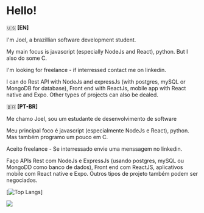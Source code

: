 # Hello!

🇺🇸 **[EN]**  

I'm Joel, a brazillian software development student. 

My main focus is javascript (especially NodeJs and React), python. But I also do some C.

I'm looking for freelance - if interressed contact me on linkedin.

I can do Rest API with NodeJs and expressJs (with postgres, mySQL or MongoDB for database), Front end with ReactJs, mobile app with React native and Expo.
Other types of projects can also be dealed.

🇧🇷 **[PT-BR]** 

Me chamo Joel, sou um estudante de desenvolvimento de software

Meu principal foco é javascript (especialmente NodeJs e React), python. Mas também programo um pouco em C.

Aceito freelance - Se interressado envie uma menssagem no linkedin.

Faço APIs Rest com NodeJs e ExpressJs (usando postgres, mySQL ou MongoDD como banco de dados), Front end com ReactJS, aplicativos mobile com React native e Expo.
Outros tipos de projeto também podem ser negociados.

[![Top Langs](https://github-readme-stats.vercel.app/api/top-langs/?username=JoelFrancisco)]

[![](https://img.shields.io/badge/Joel_Francisco-blue?style=flat-square&labelColor=blue&logo=linkedin)](https://www.linkedin.com/in/joel-francisco-1430b61a8/)

